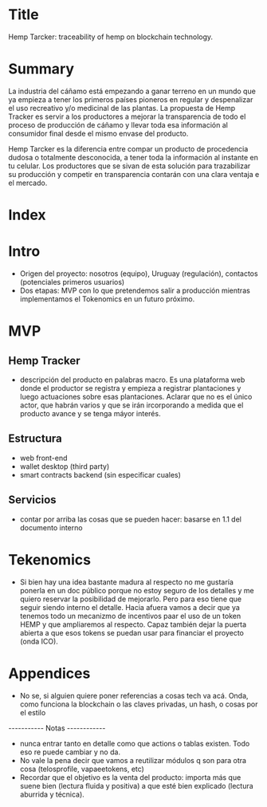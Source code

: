 
# Title
  Hemp Tarcker: traceability of hemp on blockchain technology.
# Summary
  La industria del cáñamo está empezando a ganar terreno en un mundo que ya empieza a tener los primeros países pioneros en regular y despenalizar el uso recreativo y/o medicinal de las plantas. La propuesta de Hemp Tracker es servir a los productores a mejorar la transparencia de todo el proceso de producción de cáñamo y llevar toda esa información al consumidor final desde el mismo envase del producto.

  Hemp Tarcker es la diferencia entre compar un producto de procedencia dudosa o totalmente desconocida, a tener toda la información al instante en tu celular. Los productores que se sivan de esta solución para trazabilizar su producción y competir en transparencia contarán con una clara ventaja e el mercado.
# Index
# Intro
  - Origen del proyecto: nosotros (equipo), Uruguay (regulación), contactos (potenciales primeros usuarios)
  - Dos etapas: MVP con lo que pretendemos salir a producción mientras implementamos el Tokenomics en un futuro próximo.
# MVP
  ## Hemp Tracker
  - descripción del producto en palabras macro. Es una plataforma web donde el productor se registra y empieza a registrar plantaciones y luego actuaciones sobre esas plantaciones. Aclarar que no es el único actor, que habrán varios y que se irán ircorporando a medida que el producto avance y se tenga máyor interés.
  ## Estructura
  - web front-end
  - wallet desktop (third party)
  - smart contracts backend (sin especificar cuales)
  ## Servicios
  - contar por arriba las cosas que se pueden hacer: basarse en 1.1 del documento interno
# Tekenomics
  - Si bien hay una idea bastante madura al respecto no me gustaría ponerla en un doc público porque no estoy seguro de los detalles y me quiero reservar la posibilidad de mejorarlo. Pero para eso tiene que seguir siendo interno el detalle. Hacia afuera vamos a decir que ya tenemos todo un mecanizmo de incentivos paar el uso de un token HEMP y que ampliaremos al respecto. Capaz también dejar la puerta abierta a que esos tokens se puedan usar para financiar el proyecto (onda ICO).
# Appendices
  - No se, si alguien quiere poner referencias a cosas tech va acá. Onda, como funciona la blockchain o las claves privadas, un hash, o cosas por el estilo




----------- Notas ------------
- nunca entrar tanto en detalle como que actions o tablas existen. Todo eso re puede cambiar y no da.
- No vale la pena decir que vamos a reutilizar módulos q son para otra cosa (telosprofile, vapaeetokens, etc) 
- Recordar que el objetivo es la venta del producto: importa más que suene bien (lectura fluida y positiva) a que esté bien explicado (lectura aburrida y técnica).